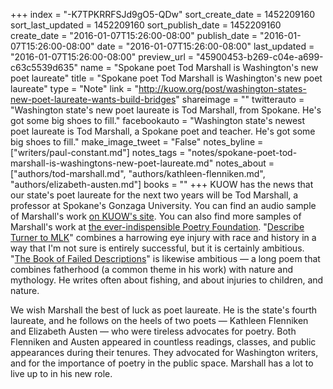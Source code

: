 +++
index = "-K7TPKRRFSJd9gO5-QDw"
sort_create_date = 1452209160
sort_last_updated = 1452209160
sort_publish_date = 1452209160
create_date = "2016-01-07T15:26:00-08:00"
publish_date = "2016-01-07T15:26:00-08:00"
date = "2016-01-07T15:26:00-08:00"
last_updated = "2016-01-07T15:26:00-08:00"
preview_url = "45900453-b269-c04e-a699-c63c5539d635"
name = "Spokane poet Tod Marshall is Washington's new poet laureate"
title = "Spokane poet Tod Marshall is Washington's new poet laureate"
type = "Note"
link = "http://kuow.org/post/washington-states-new-poet-laureate-wants-build-bridges"
shareimage = ""
twitterauto = "Washington state's new poet laureate is Tod Marshall, from Spokane. He's got some big shoes to fill."
facebookauto = "Washington state's newest poet laureate is Tod Marshall, a Spokane poet and teacher. He's got some big shoes to fill."
make_image_tweet = "False"
notes_byline = ["writers/paul-constant.md"]
notes_tags = "notes/spokane-poet-tod-marshall-is-washingtons-new-poet-laureate.md"
notes_about = ["authors/tod-marshall.md", "authors/kathleen-flenniken.md", "authors/elizabeth-austen.md"]
books = ""
+++
KUOW has the news that our state's poet laureate for the next two years will be Tod Marshall, a professor at Spokane's Gonzaga University. You can find an audio sample of Marshall's work [on KUOW's site](http://kuow.org/post/washington-states-new-poet-laureate-wants-build-bridges). You can also find more samples of Marshall's work at [the ever-indispensible Poetry Foundation](http://www.poetryfoundation.org/bio/tod-marshall). "[Describe Turner to MLK](http://www.poetryfoundation.org/poem/239582)" combines a harrowing eye injury with race and history in a way that I'm not sure is entirely successful, but it is certainly ambitious. "[The Book of Failed Descriptions](http://www.poetryfoundation.org/poem/239586f)" is likewise ambitious — a long poem that combines fatherhood (a common theme in his work) with nature and mythology. He writes often about fishing, and about injuries to children, and nature.

We wish Marshall the best of luck as poet laureate. He is the state's fourth laureate, and he follows on the heels of two poets — Kathleen Flenniken and Elizabeth Austen — who were tireless advocates for poetry. Both Flenniken and Austen appeared in countless readings, classes, and public appearances during their tenures. They advocated for Washington writers, and for the importance of poetry in the public space. Marshall has a lot to live up to in his new role.